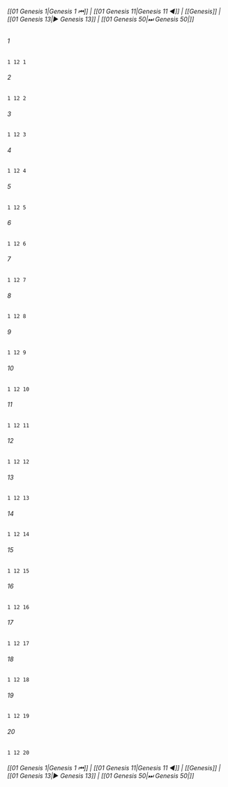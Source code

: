 
###### [[01 Genesis 1|Genesis 1 ⏮]] | [[01 Genesis 11|Genesis 11 ◀]] | [[Genesis]] | [[01 Genesis 13|▶ Genesis 13]] | [[01 Genesis 50|⏭ Genesis 50|]]

###### 1
``` verse
1 12 1 
```
###### 2
``` verse
1 12 2 
```
###### 3
``` verse
1 12 3 
```
###### 4
``` verse
1 12 4 
```
###### 5
``` verse
1 12 5 
```
###### 6
``` verse
1 12 6 
```
###### 7
``` verse
1 12 7 
```
###### 8
``` verse
1 12 8 
```
###### 9
``` verse
1 12 9 
```
###### 10
``` verse
1 12 10 
```
###### 11
``` verse
1 12 11 
```
###### 12
``` verse
1 12 12 
```
###### 13
``` verse
1 12 13 
```
###### 14
``` verse
1 12 14 
```
###### 15
``` verse
1 12 15 
```
###### 16
``` verse
1 12 16 
```
###### 17
``` verse
1 12 17 
```
###### 18
``` verse
1 12 18 
```
###### 19
``` verse
1 12 19 
```
###### 20
``` verse
1 12 20 
```

###### [[01 Genesis 1|Genesis 1 ⏮]] | [[01 Genesis 11|Genesis 11 ◀]] | [[Genesis]] | [[01 Genesis 13|▶ Genesis 13]] | [[01 Genesis 50|⏭ Genesis 50|]]

